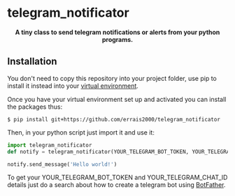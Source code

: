 # telegram_notificator


<div align="center">


**A tiny class to send telegram notifications or alerts from your python programs.**


<div align="left">

## Installation
  
You don't need to copy this repository into your project folder, use pip to install it instead into your [virtual environment](http://docs.python-guide.org/en/latest/dev/virtualenvs/).

Once you have your virtual environment set up and activated you can install the packages thus:

```
$ pip install git+https://github.com/errais2000/telegram_notificator
```

Then, in your python script just import it and use it:

```python
import telegram_notificator
def notify = telegram_notificator(YOUR_TELEGRAM_BOT_TOKEN, YOUR_TELEGRAM_CHAT_ID)

notify.send_message('Hello world!')
```

To get your YOUR_TELEGRAM_BOT_TOKEN and YOUR_TELEGRAM_CHAT_ID details just do a search about how to create a telegram bot using [BotFather](https://t.me/botfather).